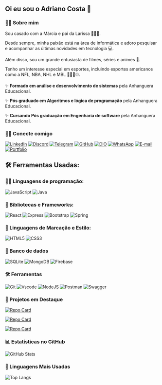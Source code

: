 ## Oi eu sou o Adriano Costa 👋

### 👨‍💻 Sobre mim
Sou casado com a Márcia e pai da Larissa 👨‍👩‍👧.

Desde sempre, minha paixão está na área de informática e adoro pesquisar e acompanhar as últimas novidades em tecnologia 💻.

Além disso, sou um grande entusiasta de filmes, séries e animes 🎥.

Tenho um interesse especial em esportes, incluindo esportes americanos como a NFL, NBA, NHL e MBL 🏈🏀🏑⚾. 

✨ **Formado em análise e desenvolvimento de sistemas** pela Anhanguera Educacional.

✨ **Pós graduado em Algoritmos e lógica de programação** pela Anhanguera Educacional.

✨ **Cursando Pós graduação em Engenharia de software** pela Anhanguera Educacional.

### 👨‍💻 Conecte comigo
[![LinkedIn](https://img.shields.io/badge/LinkedIn-0077B5?style=for-the-badge&logo=linkedin&logoColor=white)](https://www.linkedin.com/in/adriano-costa-987999119/)
[![Discord](https://img.shields.io/badge/Discord-7289DA?style=for-the-badge&logo=discord&logoColor=white)](https://discord.gg/CtYvu4YuVU)
[![Telegram](https://img.shields.io/badge/Telegram-000?style=for-the-badge&logo=telegram&logoColor=2CA5E0)](https://t.me/Adrianoadacosta)
[![GitHub](https://img.shields.io/badge/GitHub-100000?style=for-the-badge&logo=github&logoColor=white)](https://github.com/adrianoadacosta)
[![DIO](https://img.shields.io/badge/DIO-000?style=for-the-badge&logo=dio&logoColor=white)](https://www.dio.me/users/adrianoadacosta)
[![WhatsApp](https://img.shields.io/badge/WhatsApp-25D366?style=for-the-badge&logo=whatsapp&logoColor=white)](https://wa.me/5551986248474?text=Ol%C3%A1+meu+nome+%C3%A9+Adriano+e+irei+responder+a+mensagem+assim+que+poss%C3%ADvel)
[![E-mail](https://img.shields.io/badge/-Email-000?style=for-the-badge&logo=microsoft-outlook&logoColor=007BFF)](mailto:adrianoadacosta@outlook.com)
[![Portfolio](https://img.shields.io/badge/Portfolio-FF5722?style=for-the-badge&logo=todoist&logoColor=white)](https://adrianoadacosta.github.io/portfolio2.0/)

## 🛠 Ferramentas Usadas:

### 👨‍💻 Linguagens de programação:
![JavaScript](https://img.shields.io/badge/JavaScript-F7DF1E?style=for-the-badge&logo=javascript&logoColor=black)
![Java](https://img.shields.io/badge/java-%23ED8B00.svg?style=for-the-badge&logo=openjdk&logoColor=white)

### 🏢 Bibliotecas e Frameworks:
![React](https://img.shields.io/badge/React-20232A?style=for-the-badge&logo=react&logoColor=61DAFB)
![Express](https://img.shields.io/badge/express.js-%23404d59.svg?style=for-the-badge&logo=express&logoColor=%2361DAFB)
![Bootstrap](https://img.shields.io/badge/-boostrap-0D1117?style=for-the-badge&logo=bootstrap&labelColor=0D1117)
![Spring](https://img.shields.io/badge/spring-%236DB33F.svg?style=for-the-badge&logo=spring&logoColor=white)

### 📝 Linguagens de Marcação e Estilo:
![HTML5](https://img.shields.io/badge/HTML5-E34F26?style=for-the-badge&logo=html5&logoColor=white)
![CSS3](https://img.shields.io/badge/CSS3-1572B6?style=for-the-badge&logo=css3&logoColor=white)

### 🏦 Banco de dados
![SQLite](https://img.shields.io/badge/SQLite-000?style=for-the-badge&logo=sqlite&logoColor=07405E)
![MongoDB](https://img.shields.io/badge/MongoDB-%234ea94b.svg?style=for-the-badge&logo=mongodb&logoColor=white)
![Firebase](https://img.shields.io/badge/MySQL-000?style=for-the-badge&logo=firebase&logoColor=ffca28)

### 🛠 Ferramentas
![Git](https://img.shields.io/badge/GIT-E44C30?style=for-the-badge&logo=git&logoColor=white)
![Vscode](https://img.shields.io/badge/Vscode-007ACC?style=for-the-badge&logo=visual-studio-code&logoColor=white)
![NodeJS](https://img.shields.io/badge/node.js-6DA55F?style=for-the-badge&logo=node.js&logoColor=white)
![Postman](https://img.shields.io/badge/Postman-FF6C37.svg?style=for-the-badge&logo=Postman&logoColor=white)
![Swagger](https://img.shields.io/badge/Swagger-85EA2D.svg?style=for-the-badge&logo=Swagger&logoColor=white)

### 📌 Projetos em Destaque
[![Repo Card](https://github-readme-stats.vercel.app/api/pin/?username=adrianoadacosta&repo=CineSync&bg_color=000&border_color=30A3DC&show_icons=true&icon_color=30A3DC&title_color=E94D5F&text_color=FFF)](https://github.com/adrianoadacosta/CineSync)

[![Repo Card](https://github-readme-stats.vercel.app/api/pin/?username=adrianoadacosta&repo=miniBlog&bg_color=000&border_color=30A3DC&show_icons=true&icon_color=30A3DC&title_color=E94D5F&text_color=FFF)](https://github.com/adrianoadacosta/miniBlog)

[![Repo Card](https://github-readme-stats.vercel.app/api/pin/?username=adrianoadacosta&repo=Job_finder&bg_color=000&border_color=30A3DC&show_icons=true&icon_color=30A3DC&title_color=E94D5F&text_color=FFF)](https://github.com/adrianoadacosta/Job_finder)


### 📊 Estatísticas no GitHub

![GitHub Stats](https://github-readme-stats.vercel.app/api?username=adrianoadacosta&theme=transparent&bg_color=000&border_color=30A3DC&show_icons=true&icon_color=30A3DC&title_color=E94D5F&text_color=FFF)

### 🚀 Linguagens Mais Usadas

![Top Langs](https://github-readme-stats.vercel.app/api/top-langs/?username=adrianoadacosta&layout=compact)
